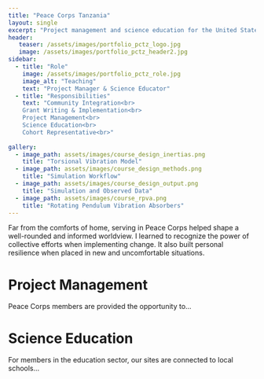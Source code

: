 ```yaml
---
title: "Peace Corps Tanzania"
layout: single
excerpt: "Project management and science education for the United States Peace Corps"
header:
   teaser: /assets/images/portfolio_pctz_logo.jpg
   image: /assets/images/portfolio_pctz_header2.jpg
sidebar:
  - title: "Role"
    image: /assets/images/portfolio_pctz_role.jpg
    image_alt: "Teaching"
    text: "Project Manager & Science Educator"
  - title: "Responsibilities"
    text: "Community Integration<br>
    Grant Writing & Implementation<br>
    Project Management<br>
    Science Education<br>
    Cohort Representative<br>"
    
gallery:
  - image_path: assets/images/course_design_inertias.png
    title: "Torsional Vibration Model"
  - image_path: assets/images/course_design_methods.png
    title: "Simulation Workflow"
  - image_path: assets/images/course_design_output.png
    title: "Simulation and Observed Data"
  - image_path: assets/images/course_rpva.png
    title: "Rotating Pendulum Vibration Absorbers"
---
```


Far from the comforts of home, serving in Peace Corps helped shape a well-rounded and informed worldview. I learned to recognize the power of collective efforts when implementing change. It also built personal resilience when placed in new and uncomfortable situations.

# Project Management

Peace Corps members are provided the opportunity to...

# Science Education

For members in the education sector, our sites are connected to local schools...

